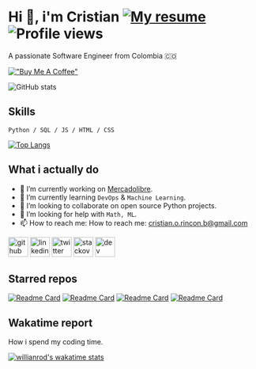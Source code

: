 # Hi 👋, i'm Cristian [![My resume](https://img.shields.io/badge/See-My%20resume-success)](https://resume.io/r/CYnX5Fise) ![Profile views](https://gpvc.arturio.dev/cristian-rincon)
A passionate Software Engineer from Colombia 🇨🇴

[!["Buy Me A Coffee"](https://www.buymeacoffee.com/assets/img/custom_images/orange_img.png)](https://www.buymeacoffee.com/cristianr)

![GitHub stats](https://github-readme-stats.vercel.app/api?username=cristian-rincon&show_icons=true&count_private=true)  
  

## Skills

`Python / SQL / JS / HTML / CSS`

[![Top Langs](https://github-readme-stats.vercel.app/api/top-langs/?username=cristian-rincon&langs_count=8)](https://github.com/anuraghazra/github-readme-stats)


## What i actually do

- 🔭 I’m currently working on [Mercadolibre](https://www.mercadolibre.com.co/). 
- 🌱 I’m currently learning `DevOps` & `Machine Learning`.
- 👯 I’m looking to collaborate on open source Python projects. 
- 🤔 I’m looking for help with `Math, ML`. 
- 📫 How to reach me: How to reach me: cristian.o.rincon.b@gmail.com

[<img src='https://cdn.jsdelivr.net/npm/simple-icons@3.0.1/icons/github.svg' alt='github' height='40'>](https://github.com/cristian-rincon) [<img src='https://cdn.jsdelivr.net/npm/simple-icons@3.0.1/icons/linkedin.svg' alt='linkedin' height='40'>](https://www.linkedin.com/in/cristian-rincon/) [<img src='https://cdn.jsdelivr.net/npm/simple-icons@3.0.1/icons/twitter.svg' alt='twitter' height='40'>](https://twitter.com/uncristianr) [<img src='https://cdn.jsdelivr.net/npm/simple-icons@3.0.1/icons/stackoverflow.svg' alt='stackoverflow' height='40'>](https://stackoverflow.com/users/12010919) [<img src='https://cdn.jsdelivr.net/npm/simple-icons@3.0.1/icons/dev-dot-to.svg' alt='dev' height='40'>](https://dev.to/cristianrincon) 

## Starred repos

[![Readme Card](https://github-readme-stats.vercel.app/api/pin/?username=cristian-rincon&repo=vote-app)](https://github.com/cristian-rincon/vote-app)
[![Readme Card](https://github-readme-stats.vercel.app/api/pin/?username=cristian-rincon&repo=action-dataflow-template)](https://github.com/cristian-rincon/action-dataflow-template)
[![Readme Card](https://github-readme-stats.vercel.app/api/pin/?username=cristian-rincon&repo=twitter-bot)](https://github.com/cristian-rincon/twitter-bot)
[![Readme Card](https://github-readme-stats.vercel.app/api/pin/?username=cristian-rincon&repo=python-ing-datos)](https://github.com/cristian-rincon/python-ing-datos)

## Wakatime report

How i spend my coding time.

[![willianrod's wakatime stats](https://github-readme-stats.vercel.app/api/wakatime?username=cristianrincon)](https://github.com/anuraghazra/github-readme-stats)
